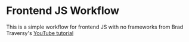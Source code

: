 # Frontend JS Workflow

This is a simple workflow for frontend JS with no frameworks from Brad Traversy's [YouTube tutorial](https://www.youtube.com/watch?v=8rD9amRSOQY&t=772s)
